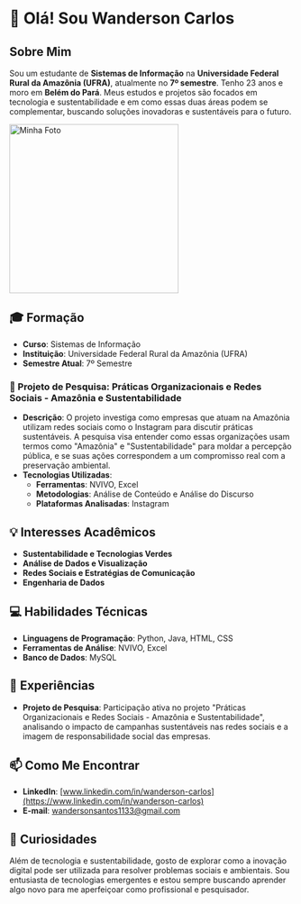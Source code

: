 # 👋 Olá! Sou **Wanderson Carlos**

## Sobre Mim
Sou um estudante de **Sistemas de Informação** na **Universidade Federal Rural da Amazônia (UFRA)**, atualmente no **7º semestre**. Tenho 23 anos e moro em **Belém do Pará**. Meus estudos e projetos são focados em tecnologia e sustentabilidade e em como essas duas áreas podem se complementar, buscando soluções inovadoras e sustentáveis para o futuro.

<img src="https://github.com/user-attachments/assets/89738de7-5259-4d63-868b-8c1e5242b60b" alt="Minha Foto" width="300" />

## 🎓 Formação
- **Curso**: Sistemas de Informação
- **Instituição**: Universidade Federal Rural da Amazônia (UFRA)
- **Semestre Atual**: 7º Semestre

### 🌿 Projeto de Pesquisa: Práticas Organizacionais e Redes Sociais - Amazônia e Sustentabilidade
- **Descrição**: O projeto investiga como empresas que atuam na Amazônia utilizam redes sociais como o Instagram para discutir práticas sustentáveis. A pesquisa visa entender como essas organizações usam termos como "Amazônia" e "Sustentabilidade" para moldar a percepção pública, e se suas ações correspondem a um compromisso real com a preservação ambiental.
- **Tecnologias Utilizadas**:
  - **Ferramentas**: NVIVO, Excel
  - **Metodologias**: Análise de Conteúdo e Análise do Discurso
  - **Plataformas Analisadas**: Instagram

## 💡 Interesses Acadêmicos
- **Sustentabilidade e Tecnologias Verdes**
- **Análise de Dados e Visualização**
- **Redes Sociais e Estratégias de Comunicação**
- **Engenharia de Dados**

## 💻 Habilidades Técnicas
- **Linguagens de Programação**: Python, Java, HTML, CSS
- **Ferramentas de Análise**: NVIVO, Excel
- **Banco de Dados**: MySQL


## 🚀 Experiências
- **Projeto de Pesquisa**: Participação ativa no projeto "Práticas Organizacionais e Redes Sociais - Amazônia e Sustentabilidade", analisando o impacto de campanhas sustentáveis nas redes sociais e a imagem de responsabilidade social das empresas.

## 📫 Como Me Encontrar
- **LinkedIn**: [www.linkedin.com/in/wanderson-carlos](https://www.linkedin.com/in/wanderson-carlos)
- **E-mail**: [wandersonsantos1133@gmail.com](mailto:wandersonsantos1133@gmail.com)

## 🌟 Curiosidades
Além de tecnologia e sustentabilidade, gosto de explorar como a inovação digital pode ser utilizada para resolver problemas sociais e ambientais. Sou entusiasta de tecnologias emergentes e estou sempre buscando aprender algo novo para me aperfeiçoar como profissional e pesquisador.
